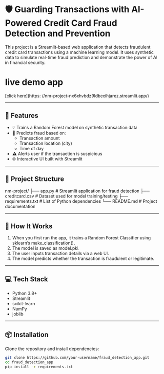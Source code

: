 # 🛡️ Guarding Transactions with AI-Powered Credit Card Fraud Detection and Prevention

This project is a Streamlit-based web application that detects fraudulent credit card transactions using a machine learning model. It uses synthetic data to simulate real-time fraud prediction and demonstrate the power of AI in financial security.

# live demo app

[click here](https: //nm-project-nx6xhvbdz9ldbecihjarez.streamlit.app/)

---

## 🚀 Features

- 💡 Trains a Random Forest model on synthetic transaction data
- 🧠 Predicts fraud based on:
  - Transaction amount
  - Transaction location (city)
  - Time of day
- ⚠️ Alerts user if the transaction is suspicious
- 🌐 Interactive UI built with Streamlit

---

## 📁 Project Structure

nm-project/
├── app.py               # Streamlit application for fraud detection
├── creditcard.csv       # Dataset used for model training/testing
├── requirements.txt     # List of Python dependencies
└── README.md            # Project documentation


---

## 🔧 How It Works

1. When you first run the app, it trains a Random Forest Classifier using sklearn’s make_classification().
2. The model is saved as model.pkl.
3. The user inputs transaction details via a web UI.
4. The model predicts whether the transaction is fraudulent or legitimate.

---

## 💻 Tech Stack

- Python 3.8+
- Streamlit
- scikit-learn
- NumPy
- joblib

---

## 📦 Installation

Clone the repository and install dependencies:

```bash
git clone https://github.com/your-username/fraud_detection_app.git
cd fraud_detection_app
pip install -r requirements.txt

